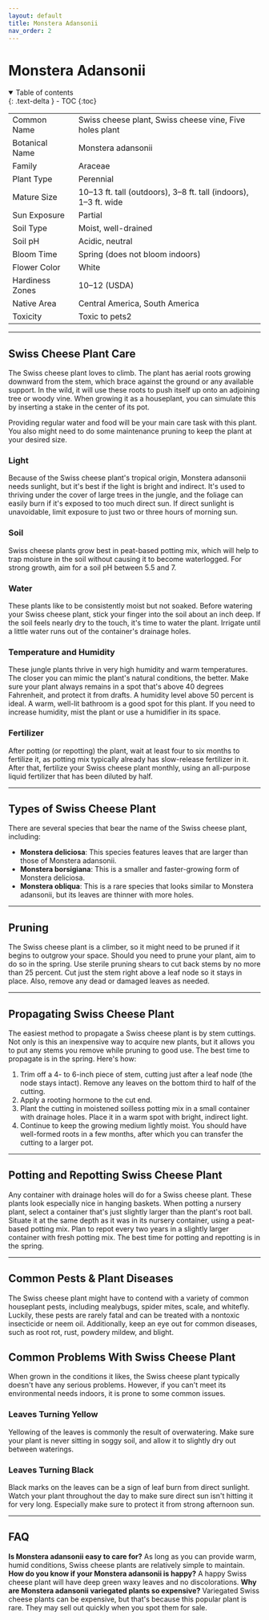 ```yaml
---
layout: default
title: Monstera Adansonii
nav_order: 2
---
```


# Monstera Adansonii
<details open markdown="block">
  <summary>
    Table of contents
  </summary>
  {: .text-delta }
- TOC
{:toc}
</details>



|                 |                                                                 |
|-----------------|-----------------------------------------------------------------|
| Common Name     | Swiss cheese plant, Swiss cheese vine, Five holes plant         |
| Botanical Name  | Monstera adansonii                                              |
| Family          | Araceae                                                         |
| Plant Type      | Perennial                                                       |
| Mature Size     | 10–13 ft. tall (outdoors), 3–8 ft. tall (indoors), 1–3 ft. wide |
| Sun Exposure    | Partial                                                         |
| Soil Type       | Moist, well-drained                                             |
| Soil pH         | Acidic, neutral                                                 |
| Bloom Time      | Spring (does not bloom indoors)                                 |
| Flower Color    | White                                                           |
| Hardiness Zones | 10–12 (USDA)                                                    |
| Native Area     | Central America, South America                                  |
| Toxicity        | Toxic to pets2                                                  |

***

## Swiss Cheese Plant Care
The Swiss cheese plant loves to climb. The plant has aerial roots growing downward from the stem, which brace against the ground or any available support. In the wild, it will use these roots to push itself up onto an adjoining tree or woody vine. When growing it as a houseplant, you can simulate this by inserting a stake in the center of its pot.

Providing regular water and food will be your main care task with this plant. You also might need to do some maintenance pruning to keep the plant at your desired size.

### Light
Because of the Swiss cheese plant's tropical origin, Monstera adansonii needs sunlight, but it's best if the light is bright and indirect. It's used to thriving under the cover of large trees in the jungle, and the foliage can easily burn if it's exposed to too much direct sun. If direct sunlight is unavoidable, limit exposure to just two or three hours of morning sun.

### Soil
Swiss cheese plants grow best in peat-based potting mix, which will help to trap moisture in the soil without causing it to become waterlogged. For strong growth, aim for a soil pH between 5.5 and 7.

### Water
These plants like to be consistently moist but not soaked. Before watering your Swiss cheese plant, stick your finger into the soil about an inch deep. If the soil feels nearly dry to the touch, it's time to water the plant. Irrigate until a little water runs out of the container's drainage holes.

### Temperature and Humidity
These jungle plants thrive in very high humidity and warm temperatures. The closer you can mimic the plant's natural conditions, the better. Make sure your plant always remains in a spot that's above 40 degrees Fahrenheit, and protect it from drafts. A humidity level above 50 percent is ideal. A warm, well-lit bathroom is a good spot for this plant. If you need to increase humidity, mist the plant or use a humidifier in its space.

### Fertilizer
After potting (or repotting) the plant, wait at least four to six months to fertilize it, as potting mix typically already has slow-release fertilizer in it. After that, fertilize your Swiss cheese plant monthly, using an all-purpose liquid fertilizer that has been diluted by half.

***

## Types of Swiss Cheese Plant
There are several species that bear the name of the Swiss cheese plant, including:
* **Monstera deliciosa**: This species features leaves that are larger than those of Monstera adansonii.
* **Monstera borsigiana**: This is a smaller and faster-growing form of Monstera deliciosa.
* **Monstera obliqua**: This is a rare species that looks similar to Monstera adansonii, but its leaves are thinner with more holes.

***

## Pruning
The Swiss cheese plant is a climber, so it might need to be pruned if it begins to outgrow your space. Should you need to prune your plant, aim to do so in the spring. Use sterile pruning shears to cut back stems by no more than 25 percent. Cut just the stem right above a leaf node so it stays in place. Also, remove any dead or damaged leaves as needed.

***

## Propagating Swiss Cheese Plant
The easiest method to propagate a Swiss cheese plant is by stem cuttings. Not only is this an inexpensive way to acquire new plants, but it allows you to put any stems you remove while pruning to good use. The best time to propagate is in the spring. Here's how:
1. Trim off a 4- to 6-inch piece of stem, cutting just after a leaf node (the node stays intact). Remove any leaves on the bottom third to half of the cutting.
2. Apply a rooting hormone to the cut end.
3. Plant the cutting in moistened soilless potting mix in a small container with drainage holes. Place it in a warm spot with bright, indirect light.
4. Continue to keep the growing medium lightly moist. You should have well-formed roots in a few months, after which you can transfer the cutting to a larger pot.

***

## Potting and Repotting Swiss Cheese Plant
Any container with drainage holes will do for a Swiss cheese plant. These plants look especially nice in hanging baskets. When potting a nursery plant, select a container that's just slightly larger than the plant's root ball. Situate it at the same depth as it was in its nursery container, using a peat-based potting mix. Plan to repot every two years in a slightly larger container with fresh potting mix. The best time for potting and repotting is in the spring.

***

## Common Pests & Plant Diseases
The Swiss cheese plant might have to contend with a variety of common houseplant pests, including mealybugs, spider mites, scale, and whitefly. Luckily, these pests are rarely fatal and can be treated with a nontoxic insecticide or neem oil. Additionally, keep an eye out for common diseases, such as root rot, rust, powdery mildew, and blight.

## Common Problems With Swiss Cheese Plant
When grown in the conditions it likes, the Swiss cheese plant typically doesn't have any serious problems. However, if you can't meet its environmental needs indoors, it is prone to some common issues.

### Leaves Turning Yellow
Yellowing of the leaves is commonly the result of overwatering. Make sure your plant is never sitting in soggy soil, and allow it to slightly dry out between waterings.

### Leaves Turning Black
Black marks on the leaves can be a sign of leaf burn from direct sunlight. Watch your plant throughout the day to make sure direct sun isn't hitting it for very long. Especially make sure to protect it from strong afternoon sun.

***

## FAQ
**Is Monstera adansonii easy to care for?**
As long as you can provide warm, humid conditions, Swiss cheese plants are relatively simple to maintain.
**How do you know if your Monstera adansonii is happy?**
A happy Swiss cheese plant will have deep green waxy leaves and no discolorations.
**Why are Monstera adansonii variegated plants so expensive?**
Variegated Swiss cheese plants can be expensive, but that's because this popular plant is rare. They may sell out quickly when you spot them for sale.
